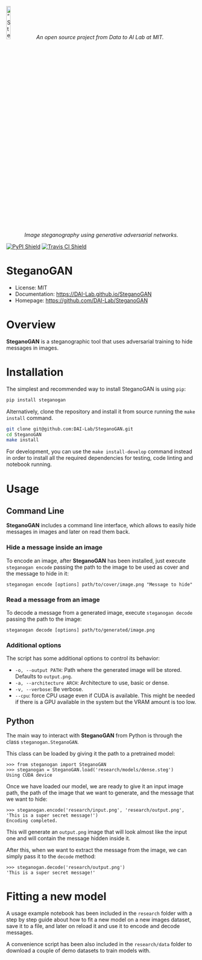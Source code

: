 <p align="left">
<img width=15% src="https://dai.lids.mit.edu/wp-content/uploads/2018/06/Logo_DAI_highres.png" alt=“SteganoGAN” />
<i>An open source project from Data to AI Lab at MIT.</i>
</p>

<p align="center">
<i>
Image steganography using generative adversarial networks.
</i>
</p>

[![PyPI Shield](https://img.shields.io/pypi/v/steganogan.svg)](https://pypi.python.org/pypi/steganogan)
[![Travis CI Shield](https://travis-ci.org/DAI-Lab/SteganoGAN.svg?branch=master)](https://travis-ci.org/DAI-Lab/SteganoGAN)

# SteganoGAN

- License: MIT
- Documentation: https://DAI-Lab.github.io/SteganoGAN
- Homepage: https://github.com/DAI-Lab/SteganoGAN

# Overview

**SteganoGAN** is a steganographic tool that uses adversarial training to hide messages in images.

# Installation

The simplest and recommended way to install SteganoGAN is using `pip`:

```bash
pip install steganogan
```

Alternatively, clone the repository and install it from source running the `make install` command.

```bash
git clone git@github.com:DAI-Lab/SteganoGAN.git
cd SteganoGAN
make install
```

For development, you can use the `make install-develop` command instead in order to install all
the required dependencies for testing, code linting and notebook running.

# Usage

## Command Line

**SteganoGAN** includes a command line interface, which allows to easily hide messages in images
and later on read them back.

### Hide a message inside an image

To encode an image, after **SteganoGAN** has been installed, just execute `steganogan encode`
passing the path to the image to be used as cover and the message to hide in it:

```
steganogan encode [options] path/to/cover/image.png "Message to hide"
```

### Read a message from an image

To decode a message from a generated image, execute `steganogan decode` passing the path
to the image:

```
steganogan decode [options] path/to/generated/image.png
```

### Additional options

The script has some additional options to control its behavior:

* `-o, --output PATH`: Path where the generated image will be stored. Defaults to `output.png`.
* `-a, --architecture ARCH`: Architecture to use, basic or dense.
* `-v, --verbose`: Be verbose.
* `--cpu`: force CPU usage even if CUDA is available. This might be needed if there is a GPU
  available in the system but the VRAM amount is too low.

## Python

The main way to interact with **SteganoGAN** from Python is through the class
`steganogan.SteganoGAN`.

This class can be loaded by giving it the path to a pretrained model:

```
>>> from steganogan import SteganoGAN
>>> steganogan = SteganoGAN.load('research/models/dense.steg')
Using CUDA device
```

Once we have loaded our model, we are ready to give it an input image path, the path of the
image that we want to generate, and the message that we want to hide:

```
>>> steganogan.encode('research/input.png', 'research/output.png', 'This is a super secret message!')
Encoding completed.
```

This will generate an `output.png` image that will look almost like the input one and will
contain the message hidden inside it.

After this, when we want to extract the message from the image, we can simply pass it to the
`decode` method:

```
>>> steganogan.decode('research/output.png')
'This is a super secret message!'
```

# Fitting a new model

A usage example notebook has been included in the `research` folder with a step by step guide
about how to fit a new model on a new images dataset, save it to a file, and later on reload it
and use it to encode and decode messages.

A convenience script has been also included in the `research/data` folder to download a couple
of demo datasets to train models with.
